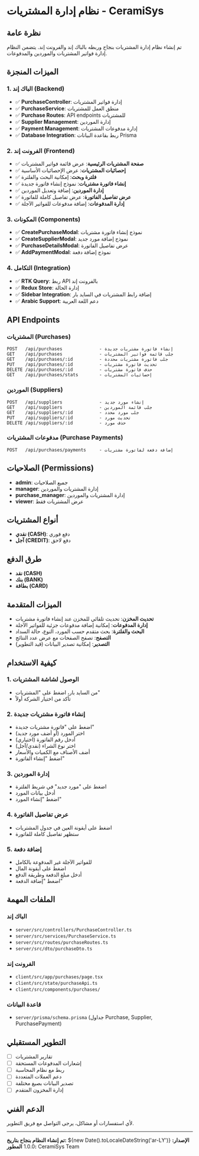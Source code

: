 # نظام إدارة المشتريات - CeramiSys

## نظرة عامة
تم إنشاء نظام إدارة المشتريات بنجاح وربطه بالباك إند والفرونت إند. يتضمن النظام إدارة فواتير المشتريات والموردين والمدفوعات.

## الميزات المنجزة

### 1. الباك إند (Backend)
- ✅ **PurchaseController**: إدارة فواتير المشتريات
- ✅ **PurchaseService**: منطق العمل للمشتريات
- ✅ **Purchase Routes**: API endpoints للمشتريات
- ✅ **Supplier Management**: إدارة الموردين
- ✅ **Payment Management**: إدارة مدفوعات المشتريات
- ✅ **Database Integration**: ربط بقاعدة البيانات Prisma

### 2. الفرونت إند (Frontend)
- ✅ **صفحة المشتريات الرئيسية**: عرض قائمة فواتير المشتريات
- ✅ **إحصائيات المشتريات**: عرض الإحصائيات الأساسية
- ✅ **فلترة وبحث**: إمكانية البحث والفلترة
- ✅ **إنشاء فاتورة مشتريات**: نموذج إنشاء فاتورة جديدة
- ✅ **إدارة الموردين**: إضافة وتعديل الموردين
- ✅ **عرض تفاصيل الفاتورة**: عرض تفاصيل كاملة للفاتورة
- ✅ **إدارة المدفوعات**: إضافة مدفوعات للفواتير الآجلة

### 3. المكونات (Components)
- ✅ **CreatePurchaseModal**: نموذج إنشاء فاتورة مشتريات
- ✅ **CreateSupplierModal**: نموذج إضافة مورد جديد
- ✅ **PurchaseDetailsModal**: عرض تفاصيل الفاتورة
- ✅ **AddPaymentModal**: نموذج إضافة دفعة

### 4. التكامل (Integration)
- ✅ **RTK Query**: ربط API بالفرونت إند
- ✅ **Redux Store**: إدارة الحالة
- ✅ **Sidebar Integration**: إضافة رابط المشتريات في السايد بار
- ✅ **Arabic Support**: دعم اللغة العربية

## API Endpoints

### المشتريات (Purchases)
```
POST   /api/purchases              - إنشاء فاتورة مشتريات جديدة
GET    /api/purchases              - جلب قائمة فواتير المشتريات
GET    /api/purchases/:id          - جلب فاتورة مشتريات محددة
PUT    /api/purchases/:id          - تحديث فاتورة مشتريات
DELETE /api/purchases/:id          - حذف فاتورة مشتريات
GET    /api/purchases/stats        - إحصائيات المشتريات
```

### الموردين (Suppliers)
```
POST   /api/suppliers              - إنشاء مورد جديد
GET    /api/suppliers              - جلب قائمة الموردين
GET    /api/suppliers/:id          - جلب مورد محدد
PUT    /api/suppliers/:id          - تحديث مورد
DELETE /api/suppliers/:id          - حذف مورد
```

### مدفوعات المشتريات (Purchase Payments)
```
POST   /api/purchases/payments     - إضافة دفعة لفاتورة مشتريات
```

## الصلاحيات (Permissions)
- **admin**: جميع الصلاحيات
- **manager**: إدارة المشتريات والموردين
- **purchase_manager**: إدارة المشتريات والموردين
- **viewer**: عرض المشتريات فقط

## أنواع المشتريات
- **نقدي (CASH)**: دفع فوري
- **آجل (CREDIT)**: دفع لاحق

## طرق الدفع
- **نقد (CASH)**
- **بنك (BANK)**
- **بطاقة (CARD)**

## الميزات المتقدمة
- **تحديث المخزن**: تحديث تلقائي للمخزن عند إنشاء فاتورة مشتريات
- **إدارة المدفوعات**: إمكانية إضافة مدفوعات جزئية للفواتير الآجلة
- **البحث والفلترة**: بحث متقدم حسب المورد، النوع، حالة السداد
- **التصفح**: تصفح الصفحات مع عرض عدد النتائج
- **التصدير**: إمكانية تصدير البيانات (قيد التطوير)

## كيفية الاستخدام

### 1. الوصول لشاشة المشتريات
- من السايد بار، اضغط على "المشتريات"
- تأكد من اختيار الشركة أولاً

### 2. إنشاء فاتورة مشتريات جديدة
- اضغط على "فاتورة مشتريات جديدة"
- اختر المورد (أو أضف مورد جديد)
- أدخل رقم الفاتورة (اختياري)
- اختر نوع الشراء (نقدي/آجل)
- أضف الأصناف مع الكميات والأسعار
- اضغط "إنشاء الفاتورة"

### 3. إدارة الموردين
- اضغط على "مورد جديد" في شريط الفلترة
- أدخل بيانات المورد
- اضغط "إنشاء المورد"

### 4. عرض تفاصيل الفاتورة
- اضغط على أيقونة العين في جدول المشتريات
- ستظهر تفاصيل كاملة للفاتورة

### 5. إضافة دفعة
- للفواتير الآجلة غير المدفوعة بالكامل
- اضغط على أيقونة المال
- أدخل مبلغ الدفعة وطريقة الدفع
- اضغط "إضافة الدفعة"

## الملفات المهمة

### الباك إند
- `server/src/controllers/PurchaseController.ts`
- `server/src/services/PurchaseService.ts`
- `server/src/routes/purchaseRoutes.ts`
- `server/src/dto/purchaseDto.ts`

### الفرونت إند
- `client/src/app/purchases/page.tsx`
- `client/src/state/purchaseApi.ts`
- `client/src/components/purchases/`

### قاعدة البيانات
- `server/prisma/schema.prisma` (جداول Purchase, Supplier, PurchasePayment)

## التطوير المستقبلي
- [ ] تقارير المشتريات
- [ ] إشعارات المدفوعات المستحقة
- [ ] ربط مع نظام المحاسبة
- [ ] دعم العملات المتعددة
- [ ] تصدير البيانات بصيغ مختلفة
- [ ] إدارة المخزون المتقدم

## الدعم الفني
لأي استفسارات أو مشاكل، يرجى التواصل مع فريق التطوير.

---
**تم إنشاء النظام بنجاح بتاريخ:** ${new Date().toLocaleDateString('ar-LY')}
**الإصدار:** 1.0.0
**المطور:** CeramiSys Team

